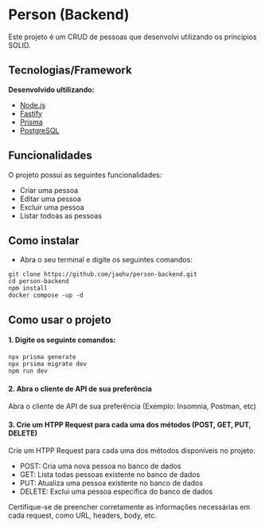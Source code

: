 # Person (Backend)

Este projeto é um CRUD de pessoas que desenvolvi utilizando os princípios SOLID.

## Tecnologias/Framework
<b>Desenvolvido ultilizando:</b>
- [Node.js](https://nodejs.org/)
- [Fastify](https://fastify.dev/)
- [Prisma](https://www.prisma.io/)
- [PostgreSQL](https://www.postgresql.org/)

## Funcionalidades

O projeto possui as seguintes funcionalidades:

- Criar uma pessoa
- Editar uma pessoa
- Excluir uma pessoa
- Listar todoas as pessoas

## Como instalar
- Abra o seu terminal e digite os seguintes comandos:

```
git clone https://github.com/jaohv/person-backend.git
cd person-backend
npm install
docker compose -up -d
```


## Como usar o projeto

#### 1. Digite os seguinte comandos:

```
npx prisma generate
npx prsima migrate dev
npm run dev
```

#### 2. Abra o cliente de API de sua preferência

Abra o cliente de API de sua preferência (Exemplo: Insomnia, Postman, etc)

#### 3. Crie um HTPP Request para cada uma dos métodos (POST, GET, PUT, DELETE)

Crie um HTPP Request para cada uma dos métodos disponíveis no projeto:

- POST: Cria uma nova pessoa no banco de dados
- GET: Lista todas pessoas existente no banco de dados
- PUT: Atualiza uma pessoa existente no banco de dados
- DELETE: Exclui uma pessoa específica do banco de dados

Certifique-se de preencher corretamente as informações necessárias em cada request, como URL, headers, body, etc.
